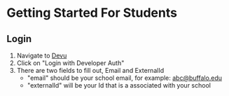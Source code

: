 # Getting Started For Students

## Login
1. Navigate to [Devu](https://devu.app/)
2. Click on "Login with Developer Auth"
3. There are two fields to fill out, Email and ExternalId
   - "email" should be your school email, for example: abc@buffalo.edu
   - "externalId" will be your Id that is a associated with your school

